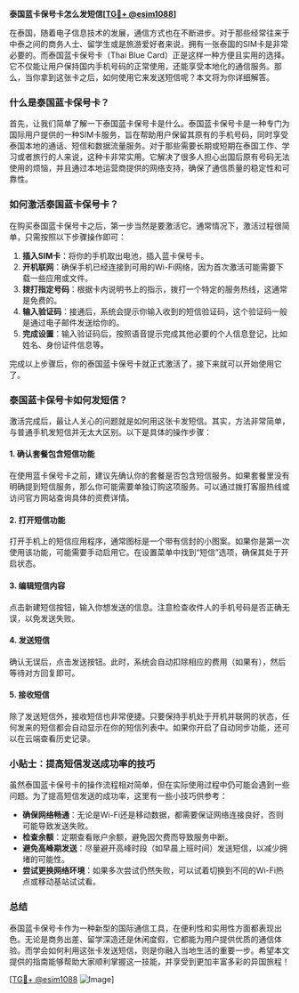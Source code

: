 **泰国蓝卡保号卡怎么发短信[[TG💪+ @esim1088](https://t.me/s/esim1088)]**

在泰国，随着电子信息技术的发展，通信方式也在不断进步。对于那些经常往来于中泰之间的商务人士、留学生或是旅游爱好者来说，拥有一张泰国的SIM卡是非常必要的。而泰国蓝卡保号卡（Thai Blue Card）正是这样一种方便且实用的选择。它不仅能让用户保持国内手机号码的正常使用，还能享受本地化的通信服务。那么，当你拿到这张卡之后，如何使用它来发送短信呢？本文将为你详细解答。

### 什么是泰国蓝卡保号卡？

首先，让我们简单了解一下泰国蓝卡保号卡是什么。泰国蓝卡保号卡是一种专门为国际用户提供的一种SIM卡服务，旨在帮助用户保留其原有的手机号码，同时享受泰国本地的通话、短信和数据流量服务。对于那些需要长期或短期在泰国工作、学习或者旅行的人来说，这种卡非常实用。它解决了很多人担心出国后原有号码无法使用的烦恼，并且通过本地运营商提供的网络支持，确保了通信质量的稳定性和可靠性。

### 如何激活泰国蓝卡保号卡？

在购买泰国蓝卡保号卡之后，第一步当然是要激活它。通常情况下，激活过程很简单，只需按照以下步骤操作即可：

1. **插入SIM卡**：将你的手机取出电池，插入蓝卡保号卡。
2. **开机联网**：确保手机已经连接到可用的Wi-Fi网络，因为首次激活可能需要下载一些应用或文件。
3. **拨打指定号码**：根据卡内说明书上的指示，拨打一个特定的服务热线，这通常是免费的。
4. **输入验证码**：接通后，系统会提示你输入收到的短信验证码，这个验证码一般是通过电子邮件发送给你的。
5. **完成设置**：输入验证码后，按照语音提示完成其他必要的个人信息登记，比如姓名、身份证件信息等。

完成以上步骤后，你的泰国蓝卡保号卡就正式激活了，接下来就可以开始使用它了。

### 泰国蓝卡保号卡如何发短信？

激活完成后，最让人关心的问题就是如何用这张卡发短信。其实，方法非常简单，与普通手机发短信并无太大区别。以下是具体的操作步骤：

#### 1. 确认套餐包含短信功能

在使用蓝卡保号卡之前，建议先确认你的套餐是否包含短信服务。如果套餐里没有明确提到短信服务，那么你可能需要单独订购这项服务。可以通过拨打客服热线或访问官方网站查询具体的资费详情。

#### 2. 打开短信功能

打开手机上的短信应用程序，通常图标是一个带有信封的小图案。如果你是第一次使用该功能，可能需要手动启用它。在设置菜单中找到“短信”选项，确保其处于开启状态。

#### 3. 编辑短信内容

点击新建短信按钮，输入你想发送的信息。注意检查收件人的手机号码是否正确无误，以免发送失败。

#### 4. 发送短信

确认无误后，点击发送按钮。此时，系统会自动扣除相应的费用（如果有），然后等待对方回复即可。

#### 5. 接收短信

除了发送短信外，接收短信也非常便捷。只要保持手机处于开机并联网的状态，任何发来的短信都会自动显示在你的短信列表中。如果你开启了自动同步功能，还可以在云端查看历史记录。

### 小贴士：提高短信发送成功率的技巧

虽然泰国蓝卡保号卡的操作流程相对简单，但在实际使用过程中仍可能会遇到一些问题。为了提高短信发送的成功率，这里有一些小技巧供参考：

- **确保网络畅通**：无论是Wi-Fi还是移动数据，都需要保证网络连接良好，否则可能导致发送失败。
- **检查余额**：定期查看账户余额，避免因欠费而导致服务中断。
- **避免高峰期发送**：尽量避开高峰时段（如早晨上班时间）发送短信，以减少拥堵的可能性。
- **尝试更换网络环境**：如果多次尝试仍然失败，可以试着切换到不同的Wi-Fi热点或移动基站试试看。

### 总结

泰国蓝卡保号卡作为一种新型的国际通信工具，在便利性和实用性方面都表现出色。无论是商务出差、留学深造还是休闲度假，它都能为用户提供优质的通信体验。而学会如何利用这张卡发送短信，则是你融入当地生活的重要一步。希望本文提供的指南能够帮助大家顺利掌握这一技能，并享受到更加丰富多彩的异国旅程！

[[TG💪+ @esim1088](https://t.me/s/esim1088) ![Image](https://i.postimg.cc/4NQfJmqS/Snipaste-2025-05-13-00-14-12.png)]